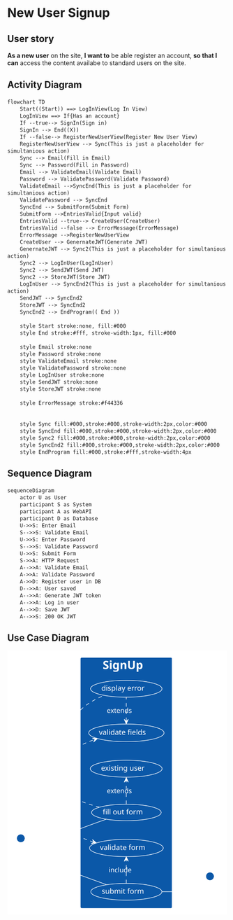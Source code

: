 # New User Signup

## User story

**As a new user** on the site, **I want to** be able register an account, **so that I can** access the content availabe to standard users on the site.

## Activity Diagram

```mermaid
flowchart TD
    Start((Start)) ==> LogInView(Log In View)
    LogInView ==> If{Has an account}
    If --true--> SignIn(Sign in)
    SignIn --> End((X))
    If --false--> RegisterNewUserView(Register New User View)
    RegisterNewUserView --> Sync(This is just a placeholder for simultanious action)
    Sync --> Email(Fill in Email)
    Sync --> Password(Fill in Password)
    Email --> ValidateEmail(Validate Email)
    Password --> ValidatePassword(Validate Password)
    ValidateEmail -->SyncEnd(This is just a placeholder for simultanious action)
    ValidatePassword --> SyncEnd
    SyncEnd --> SubmitForm(Submit Form)
    SubmitForm -->EntriesValid{Input valid}
    EntriesValid --true--> CreateUser(CreateUser)
    EntriesValid --false --> ErrorMessage(ErrorMessage)
    ErrorMessage -->RegisterNewUserView
    CreateUser --> GenernateJWT(Generate JWT)
    GenernateJWT --> Sync2(This is just a placeholder for simultanious action)
    Sync2 --> LogInUser(LogInUser)
    Sync2 --> SendJWT(Send JWT)
    Sync2 --> StoreJWT(Store JWT)
    LogInUser --> SyncEnd2(This is just a placeholder for simultanious action)
    SendJWT --> SyncEnd2
    StoreJWT --> SyncEnd2
    SyncEnd2 --> EndProgram(( End ))

    style Start stroke:none, fill:#000
    style End stroke:#fff, stroke-width:1px, fill:#000

    style Email stroke:none
    style Password stroke:none
    style ValidateEmail stroke:none
    style ValidatePassword stroke:none
    style LogInUser stroke:none
    style SendJWT stroke:none
    style StoreJWT stroke:none

    style ErrorMessage stroke:#f44336


    style Sync fill:#000,stroke:#000,stroke-width:2px,color:#000
    style SyncEnd fill:#000,stroke:#000,stroke-width:2px,color:#000
    style Sync2 fill:#000,stroke:#000,stroke-width:2px,color:#000
    style SyncEnd2 fill:#000,stroke:#000,stroke-width:2px,color:#000
    style EndProgram fill:#000,stroke:#fff,stroke-width:4px
```

## Sequence Diagram

```mermaid
sequenceDiagram 
    actor U as User
    participant S as System
    participant A as WebAPI
    participant D as Database
    U->>S: Enter Email
    S-->>S: Validate Email
    U->>S: Enter Password
    S-->>S: Validate Password
    U->>S: Submit Form
    S->>A: HTTP Request
    A-->>A: Validate Email
    A->>A: Validate Password
    A->>D: Register user in DB
    D-->>A: User saved
    A-->>A: Generate JWT token
    A-->>A: Log in user
    A-->>D: Save JWT
    A-->>S: 200 OK JWT
```

## Use Case Diagram
<!--
@startuml 
left to right direction
skinparam packageStyle rectangle
actor user
actor webapi

rectangle SignUp {
 (user) -- (fill out form)
 (fill out form) .> (validate fields) : include
 (validate fields) <. (display error) : extends
 (fill out form) .> (existing user) : extends
 (user) -- (submit form)
 (submit form) .> (validate form) : include
 (validate form) <. (display error) : extends
 (submit form) -- (webapi)
}
@enduml
-->
![](images/newuser.svg)